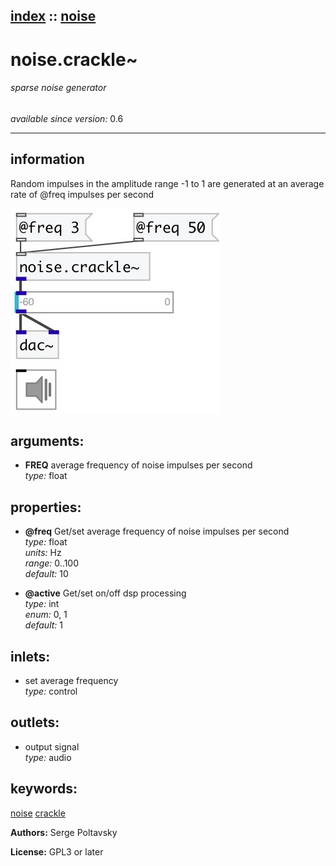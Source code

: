 [index](index.html) :: [noise](category_noise.html)
---

# noise.crackle~

###### sparse noise generator

*available since version:* 0.6

---


## information
Random impulses in the amplitude range -1 to 1 are generated at an average rate of
            @freq impulses per second



[![example](../examples/img/noise.crackle~.jpg)](../examples/pd/noise.crackle~.pd)



## arguments:

* **FREQ**
average frequency of noise impulses per second<br>
_type:_ float<br>





## properties:

* **@freq** 
Get/set average frequency of noise impulses per second<br>
_type:_ float<br>
_units:_ Hz<br>
_range:_ 0..100<br>
_default:_ 10<br>

* **@active** 
Get/set on/off dsp processing<br>
_type:_ int<br>
_enum:_ 0, 1<br>
_default:_ 1<br>



## inlets:

* set average frequency<br>
_type:_ control



## outlets:

* output signal<br>
_type:_ audio



## keywords:

[noise](keywords/noise.html)
[crackle](keywords/crackle.html)






**Authors:** Serge Poltavsky




**License:** GPL3 or later





